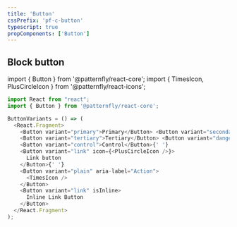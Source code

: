 ```yaml
---
title: 'Button'
cssPrefix: 'pf-c-button'
typescript: true
propComponents: ['Button']
---
```


## Block button

import { Button } from '@patternfly/react-core';
import { TimesIcon, PlusCircleIcon } from '@patternfly/react-icons';

```js
import React from "react";
import { Button } from '@patternfly/react-core';

ButtonVariants = () => (
  <React.Fragment>
    <Button variant="primary">Primary</Button> <Button variant="secondary">Secondary</Button>{' '}
    <Button variant="tertiary">Tertiary</Button> <Button variant="danger">Danger</Button>{' '}
    <Button variant="control">Control</Button>{' '}
    <Button variant="link" icon={<PlusCircleIcon />}>
      Link button
    </Button>{' '}
    <Button variant="plain" aria-label="Action">
      <TimesIcon />
    </Button>
    <Button variant="link" isInline>
      Inline Link Button
    </Button>
  </React.Fragment>
);
```
